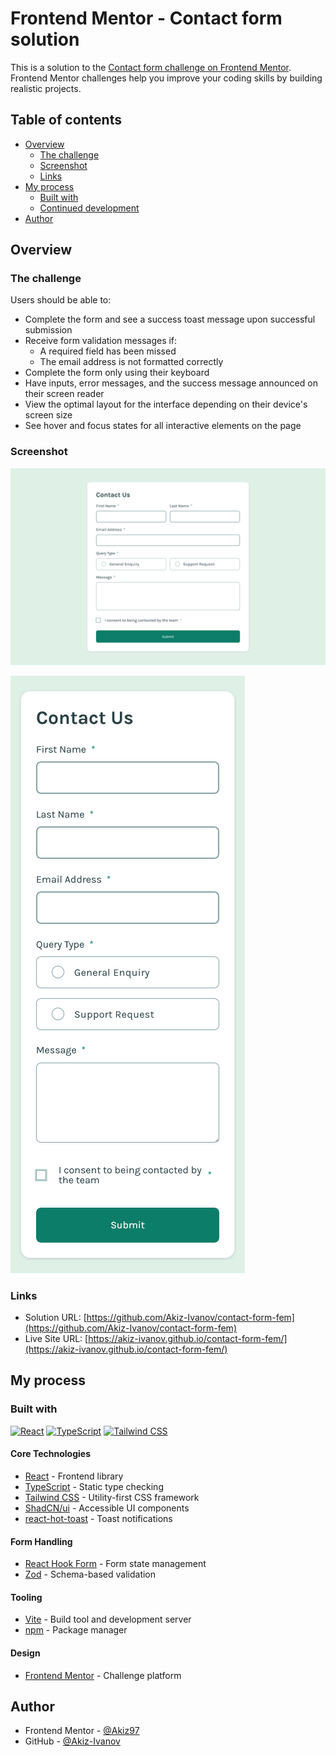 # Frontend Mentor - Contact form solution

This is a solution to the [Contact form challenge on Frontend Mentor](https://www.frontendmentor.io/challenges/contact-form--G-hYlqKJj). Frontend Mentor challenges help you improve your coding skills by building realistic projects. 

## Table of contents

- [Overview](#overview)
  - [The challenge](#the-challenge)
  - [Screenshot](#screenshot)
  - [Links](#links)
- [My process](#my-process)
  - [Built with](#built-with)
  - [Continued development](#continued-development)
- [Author](#author)

## Overview

### The challenge

Users should be able to:

- Complete the form and see a success toast message upon successful submission
- Receive form validation messages if:
  - A required field has been missed
  - The email address is not formatted correctly
- Complete the form only using their keyboard
- Have inputs, error messages, and the success message announced on their screen reader
- View the optimal layout for the interface depending on their device's screen size
- See hover and focus states for all interactive elements on the page

### Screenshot

![Desktop screenshot](./screenshots/desktop-screenshot.png)

![Mobile screenshot](./screenshots/mobile-screenshot.png)

### Links

- Solution URL: [https://github.com/Akiz-Ivanov/contact-form-fem](https://github.com/Akiz-Ivanov/contact-form-fem)
- Live Site URL: [https://akiz-ivanov.github.io/contact-form-fem/](https://akiz-ivanov.github.io/contact-form-fem/)

## My process

### Built with

[![React](https://img.shields.io/badge/React-20232A?style=for-the-badge&logo=react)](https://react.dev/)
[![TypeScript](https://img.shields.io/badge/TypeScript-3178C6?style=for-the-badge&logo=typescript)](https://www.typescriptlang.org/)
[![Tailwind CSS](https://img.shields.io/badge/Tailwind_CSS-06B6D4?style=for-the-badge&logo=tailwind-css)](https://tailwindcss.com/)

#### Core Technologies
- [React](https://react.dev/) - Frontend library
- [TypeScript](https://www.typescriptlang.org/) - Static type checking
- [Tailwind CSS](https://tailwindcss.com/) - Utility-first CSS framework
- [ShadCN/ui](https://ui.shadcn.com/) - Accessible UI components
- [react-hot-toast](https://react-hot-toast.com/) - Toast notifications

#### Form Handling
- [React Hook Form](https://react-hook-form.com/) - Form state management
- [Zod](https://zod.dev/) - Schema-based validation

#### Tooling
- [Vite](https://vitejs.dev/) - Build tool and development server
- [npm](https://www.npmjs.com/) - Package manager

#### Design
- [Frontend Mentor](https://www.frontendmentor.io/) - Challenge platform

## Author

- Frontend Mentor - [@Akiz97](https://www.frontendmentor.io/profile/Akiz97)
- GitHub - [@Akiz-Ivanov](https://github.com/Akiz-Ivanov)